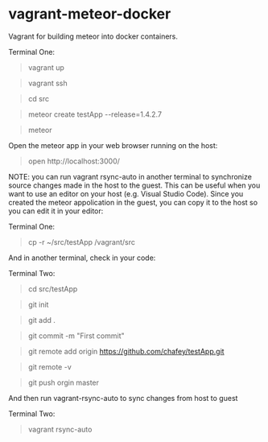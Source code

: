 # vagrant-meteor-docker
Vagrant for building meteor into docker containers. 

Terminal One:

> vagrant up

> vagrant ssh

> cd src

> meteor create testApp --release=1.4.2.7

> meteor

Open the meteor app in your web browser running on the host:

> open http://localhost:3000/


NOTE: you can run vagrant rsync-auto in another terminal to synchronize source changes made in the host to the guest.  This
can be useful when you want to use an editor on your host (e.g. Visual Studio Code).  Since you created the meteor appolication
in the guest, you can copy it to the host so you can edit it in your editor:

Terminal One:

> cp -r ~/src/testApp /vagrant/src

And in another terminal, check in your code:

Terminal Two:

> cd src/testApp

> git init

> git add .

> git commit -m "First commit"

> git remote add origin https://github.com/chafey/testApp.git

> git remote -v

> git push orgin master

And then run vagrant-rsync-auto to sync changes from host to guest

Terminal Two: 

> vagrant rsync-auto

